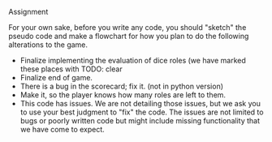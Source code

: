 Assignment

For your own sake, before you write any code, you should "sketch" the pseudo code and make a flowchart for how you plan to do the following alterations to the game.

- Finalize implementing the evaluation of dice roles (we have marked these places with TODO: clear
- Finalize end of game.
- There is a bug in the scorecard; fix it. (not in python version)
- Make it, so the player knows how many roles are left to them.
- This code has issues. We are not detailing those issues, but we ask you to use your best judgment to "fix" the code. The issues are not limited to bugs or poorly written code but might include missing functionality that we have come to expect. 